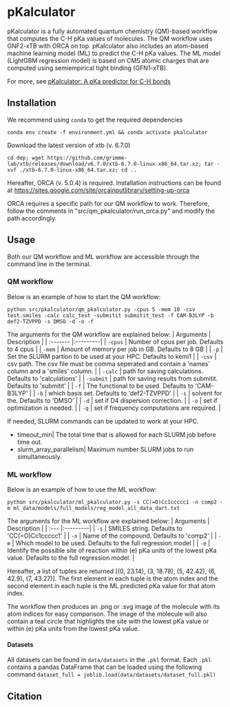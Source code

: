 # pKalculator
pKalculator is a fully automated quantum chemistry (QM)-based workflow that computes the C-H pKa values of molecules. The QM workflow uses GNF2-xTB with ORCA on top.
pKalculator also includes an atom-based machine learning model (ML) to predict the C-H pKa values. The ML model (LightGBM regression model) is based on CM5 atomic charges that are computed using semiempirical tight binding (GFN1-xTB). 

For more, see [pKalculator: A pKa predictor for C-H bonds](https://www.google.com)

## Installation
We recommend using `conda` to get the required dependencies

    conda env create -f environment.yml && conda activate pkalculator

Download the latest version of xtb (v. 6.7.0)

    cd dep; wget https://github.com/grimme-lab/xtb/releases/download/v6.7.0/xtb-6.7.0-linux-x86_64.tar.xz; tar -xvf ./xtb-6.7.0-linux-x86_64.tar.xz; cd ..


Hereafter, ORCA (v. 5.0.4) is required. Installation instructions can be found at https://sites.google.com/site/orcainputlibrary/setting-up-orca

ORCA requires a specific path for our QM workflow to work. Therefore, follow the comments in "src/qm_pkalculator/run_orca.py" and modify the path accordingly.

## Usage
Both our QM workflow and ML workflow are accessible through the command line in the terminal.

### QM workflow
Below is an example of how to start the QM workflow:

    python src/pkalculator/qm_pkalculator.py -cpus 5 -mem 10 -csv test.smiles -calc calc_test -submitit submitit_test -f CAM-B3LYP -b def2-TZVPPD -s DMSO -d -o -f

The arguments for the QM workflow are explained below:
| Arguments    | Description | 
| :------- |:---------|
| `-cpus` | Number of cpus per job. Defaults to 4 cpus |
| `-mem` | Amount of memory per job in GB. Defaults to 8 GB |
| `-p` | Set the SLURM partion to be used at your HPC. Defaults to kemi1 |
| `-csv` | csv path. The csv file must be comma seperated and contain a 'names' column and a 'smiles' column. |
| `-calc` | path for saving calculations. Defaults to 'calculations' |
| `-submit` | path for saving results from submitit. Defaults to 'submitit' |
| `-f` | The functional to be used. Defaults to 'CAM-B3LYP' |
| `-b` | which basis set. Defaults to 'def2-TZVPPD' |
| `-s` | solvent for the. Defaults to 'DMSO' |
| `-d` | set if D4 dispersion correction. |
| `-o` | set if optimization is needed. |
| `-q` | set if frequency computations are required. |


If needed, SLURM commands can be updated to work at your HPC.

- timeout_min| The total time that is allowed for each SLURM job before time out.
- slurm_array_parallelism| Maximum number SLURM jobs to run simultaneously.


### ML workflow
Below is an example of how to use the ML workflow:
    
    python src/pkalculator/ml_pkalculator.py -s CC(=O)Cc1ccccc1 -n comp2 -m ml_data/models/full_models/reg_model_all_data_dart.txt

The arguments for the ML workflow are explained below:
| Arguments    | Description | 
| :--- |:---------|
| `-s` | SMILES string. Defaults to 'CC(=O)Cc1ccccc1' |
| `-n` | Name of the compound. Defaults to 'comp2' |
| `-m` | Which model to be used. Defaults to the full regression model |
| `-e` | Identify the possible site of reaction within (e) pKa units of the lowest pKa value. Defaults to the full regression model. |

Hereafter, a list of tuples are returned [(0, 23.14), (3, 18.78), (5, 42.42), (6, 42.9), (7, 43.27)]. The first element in each tuple is the atom index and the second element in each tuple is the ML predicted pKa value for that atom index.

The workflow then produces an .png or .svg image of the molecule with its atom indices for easy comparison. The image of the molecule will also contain a teal circle that highlights the site with the lowest pKa value or within (e) pKa units from the lowest pKa value.

#### Datasets
All datasets can be found in `data/datasets` in the `.pkl` format. Each `.pkl` contains a pandas DataFrame that can be loaded using the following command `dataset_full = joblib.load(data/datasets/dataset_full.pkl)`


## Citation
